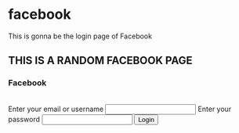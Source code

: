 # facebook

This is gonna be the login page of Facebook
<!doctype html>
<html>
  <head>
    <title>
      facebook.com
    </title>
  </head>
  
  <body>
    <h2> THIS IS A RANDOM FACEBOOK PAGE </h2>
    <h3> Facebook </h3>
    <br>
    <lable>Enter your email or username</lable>
   <input type="text">
    </input>
  <lable>Enter your password</lable>
  <input type="password">
    </input>
    <button>Login</button> 
  </body>
